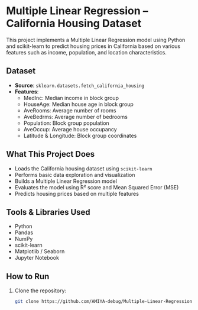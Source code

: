 # Multiple Linear Regression – California Housing Dataset

This project implements a Multiple Linear Regression model using Python and scikit-learn to predict housing prices in California based on various features such as income, population, and location characteristics.

## Dataset

- **Source**: `sklearn.datasets.fetch_california_housing`
- **Features**:
  - MedInc: Median income in block group
  - HouseAge: Median house age in block group
  - AveRooms: Average number of rooms
  - AveBedrms: Average number of bedrooms
  - Population: Block group population
  - AveOccup: Average house occupancy
  - Latitude & Longitude: Block group coordinates

## What This Project Does

- Loads the California housing dataset using `scikit-learn`
- Performs basic data exploration and visualization
- Builds a Multiple Linear Regression model
- Evaluates the model using R² score and Mean Squared Error (MSE)
- Predicts housing prices based on multiple features

## Tools & Libraries Used

- Python
- Pandas
- NumPy
- scikit-learn
- Matplotlib / Seaborn
- Jupyter Notebook

## How to Run

1. Clone the repository:
   ```bash
   git clone https://github.com/AMIYA-debug/Multiple-Linear-Regression.git
